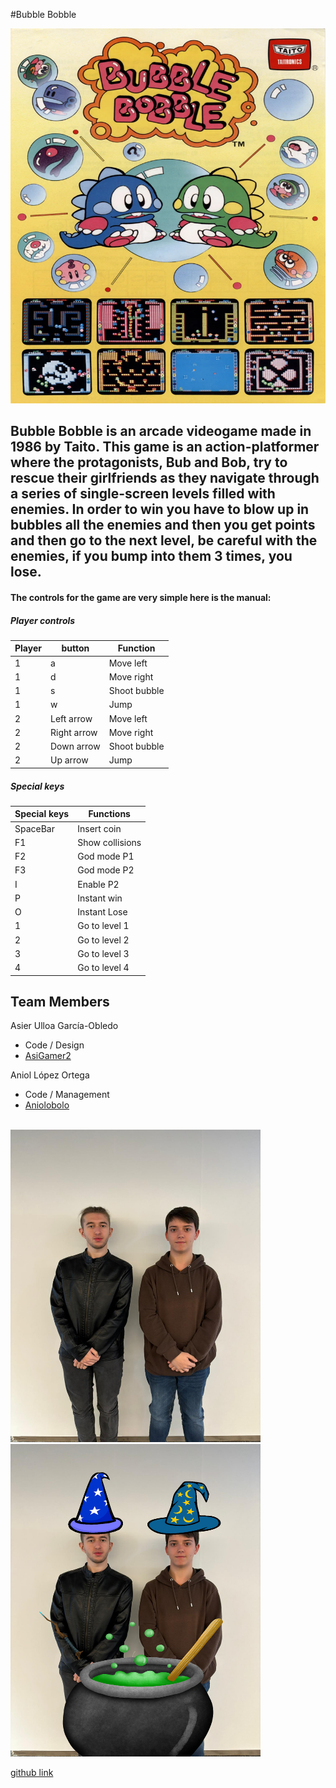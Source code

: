 #Bubble Bobble 

<img src="https://github.com/Aniolobolo/Bubble-Bobble-WCG/blob/main/wiki_images/Poster1.png" width="600" height="600">

## Bubble Bobble is an arcade videogame made in 1986 by Taito. This game is an action-platformer where the protagonists, Bub and Bob, try to rescue their girlfriends as they navigate through a series of single-screen levels filled with enemies. In order to win you have to blow up in bubbles all the enemies and then you get points and then go to the next level, be careful with the enemies, if you bump into them 3 times, you lose.


#### The controls for the game are very simple here is the manual:


##### Player controls

| Player| button| Function|
| --- | --- | --- |
| 1 | a | Move left|
| 1 | d | Move right|
| 1 | s | Shoot bubble|
| 1 | w | Jump|
| 2 | Left arrow | Move left|
| 2 | Right arrow | Move right|
| 2 | Down arrow | Shoot bubble|
| 2 | Up arrow | Jump|

##### Special keys
| Special keys| Functions|
| --- | --- | 
| SpaceBar| Insert coin|
| F1| Show collisions|
| F2| God mode P1|
| F3| God mode P2|
| I | Enable P2|
| P | Instant win| 
| O | Instant Lose|
| 1 | Go to level 1|
| 2 | Go to level 2|
| 3 | Go to level 3|
| 4 | Go to level 4|
## Team Members
Asier Ulloa García-Obledo
- Code / Design
- [AsiGamer2](https://github.com/AsiGamer2)

Aniol López Ortega
- Code / Management
- [Aniolobolo](https://github.com/Aniolobolo)
<br></br>
<img src="https://github.com/Aniolobolo/Bubble-Bobble-WCG/blob/main/wiki_images/Team%20skull.jpeg" width="400" height="500">
<img src="https://github.com/Aniolobolo/Bubble-Bobble-WCG/blob/main/wiki_images/team%20magos.png" width="400" height="500">

[github link](https://github.com/Aniolobolo/Bubble-Bobble-WCG)
